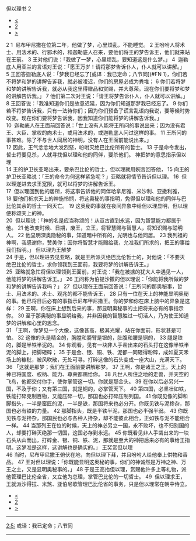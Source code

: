 ﻿





 但以理书 2




* [<](bible/DAN01.md)
* [2](bible/DAN.md)
* [>](bible/DAN03.md)



 
2 
1  尼布甲尼撒在位第二年，他做了梦，心里烦乱，不能睡觉。 
2 王吩咐人将术士、用法术的、行邪术的，和迦勒底人召来，要他们将王的梦告诉王，他们就来站在王前。 
3 王对他们说：「我做了一梦，心里烦乱，要知道这是什么梦。」 
4  迦勒底人用亚兰的言语对王说：「愿王万岁！请将那梦告诉仆人，仆人就可以讲解。」 
5 王回答迦勒底人说：「梦我已经忘了[或译：我已定命；八节同](#FN
1)，你们若不将梦和梦的讲解告诉我，就必被凌迟，你们的房屋必成为粪堆； 
6 你们若将梦和梦的讲解告诉我，就必从我这里得赠品和赏赐，并大尊荣。现在你们要将梦和梦的讲解告诉我。」 
7 他们第二次对王说：「请王将梦告诉仆人，仆人就可以讲解。」 
8 王回答说：「我准知道你们是故意迟延，因为你们知道那梦我已经忘了。 
9 你们若不将梦告诉我，只有一法待你们；因为你们预备了谎言乱语向我说，要等候时势改变。现在你们要将梦告诉我，因我知道你们能将梦的讲解告诉我。」  
10  迦勒底人在王面前回答说：「世上没有人能将王所问的事说出来；因为没有君王、大臣、掌权的向术士，或用法术的，或迦勒底人问过这样的事。 
11 王所问的事甚难。除了不与世人同居的神明，没有人在王面前能说出来。」  
12 因此，王气忿忿地大发烈怒，吩咐灭绝巴比伦所有的哲士。 
13 于是命令发出，哲士将要见杀，人就寻找但以理和他的同伴，要杀他们。 神把梦的意思指示但以理  
14 王的护卫长亚略出来，要杀巴比伦的哲士，但以理就用婉言回答他， 
15 向王的护卫长亚略说：「王的命令为何这样紧急呢？」亚略就将情节告诉但以理。 
16  但以理遂进去求王宽限，就可以将梦的讲解告诉王。  
17  但以理回到他的居所，将这事告诉他的同伴哈拿尼雅、米沙利、亚撒利雅， 
18 要他们祈求天上的神施怜悯，将这奥秘的事指明，免得但以理和他的同伴与巴比伦其余的哲士一同灭亡。 
19 这奥秘的事就在夜间异象中给但以理显明，但以理便称颂天上的神。  
20  但以理说：「神的名是应当称颂的！从亘古直到永远，因为智慧能力都属乎他。 
21 他改变时候、日期，废王，立王，将智慧赐与智慧人，将知识赐与聪明人。 
22 他显明深奥隐秘的事，知道暗中所有的，光明也与他同居。 
23 我列祖的神啊，我感谢你，赞美你；因你将智慧才能赐给我，允准我们所求的，把王的事给我们指明。」 但以理为王解梦  
24 于是，但以理进去见亚略，就是王所派灭绝巴比伦哲士的，对他说：「不要灭绝巴比伦的哲士，求你领我到王面前，我要将梦的讲解告诉王。」  
25  亚略就急忙将但以理领到王面前，对王说：「我在被掳的犹大人中遇见一人，他能将梦的讲解告诉王。」 
26 王问称为伯提沙撒的但以理说：「你能将我所做的梦和梦的讲解告诉我吗？」 
27  但以理在王面前回答说：「王所问的那奥秘事，哲士、用法术的、术士、观兆的都不能告诉王， 
28 只有一位在天上的神能显明奥秘的事。他已将日后必有的事指示尼布甲尼撒王。你的梦和你在床上脑中的异象是这样： 
29 王啊，你在床上想到后来的事，那显明奥秘事的主把将来必有的事指示你。 
30 至于那奥秘的事显明给我，并非因我的智慧胜过一切活人，乃为使王知道梦的讲解和心里的思念。  
31 「王啊，你梦见一个大像，这像甚高，极其光耀，站在你面前，形状甚是可怕。 
32 这像的头是精金的，胸膛和膀臂是银的，肚腹和腰是铜的， 
33 腿是铁的，脚是半铁半泥的。 
34 你观看，见有一块非人手凿出来的石头打在这像半铁半泥的脚上，把脚砸碎； 
35 于是金、银、铜、铁、泥都一同砸得粉碎，成如夏天禾场上的糠秕，被风吹散，无处可寻。打碎这像的石头变成一座大山，充满天下。  
36 「这就是那梦；我们在王面前要讲解那梦。 
37 王啊，你是诸王之王。天上的神已将国度、权柄、能力、尊荣都赐给你。 
38 凡世人所住之地的走兽，并天空的飞鸟，他都交付你手，使你掌管这一切。你就是那金头。 
39 在你以后必另兴一国，不及于你；又有第三国，就是铜的，必掌管天下。 
40 第四国，必坚壮如铁，铁能打碎克制百物，又能压碎一切，那国也必打碎压制列国。 
41 你既见像的脚和脚指头，一半是窑匠的泥，一半是铁，那国将来也必分开。你既见铁与泥搀杂，那国也必有铁的力量。 
42 那脚指头，既是半铁半泥，那国也必半强半弱。 
43 你既见铁与泥搀杂，那国民也必与各种人搀杂，却不能彼此相合，正如铁与泥不能相合一样。 
44 当那列王在位的时候，天上的神必另立一国，永不败坏，也不归别国的人，却要打碎灭绝那一切国，这国必存到永远。 
45 你既看见非人手凿出来的一块石头从山而出，打碎金、银、铜、铁、泥，那就是至大的神把后来必有的事给王指明。这梦准是这样，这讲解也是确实的。」 王奖赏但以理  
46 当时，尼布甲尼撒王俯伏在地，向但以理下拜，并且吩咐人给他奉上供物和香品。 
47 王对但以理说：「你既能显明这奥秘的事，你们的神诚然是万神之神、万王之主，又是显明奥秘事的。」 
48 于是王高抬但以理，赏赐他许多上等礼物，派他管理巴比伦全省，又立他为总理，掌管巴比伦的一切哲士。 
49  但以理求王，王就派沙得拉、米煞、亚伯尼歌管理巴比伦省的事务，只是但以理常在朝中侍立。 
* [<](bible/DAN01.md)
* [2](bible/DAN.md)
* [>](bible/DAN03.md)





---


[2:5:](#V5)
或译：我已定命；八节同




---









